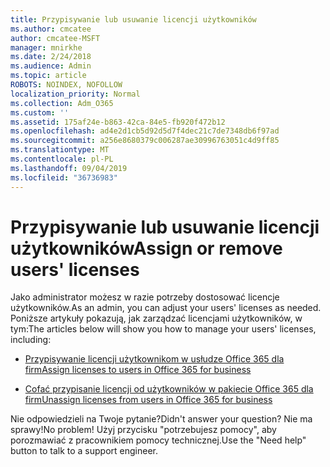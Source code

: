 ```yaml
---
title: Przypisywanie lub usuwanie licencji użytkowników
ms.author: cmcatee
author: cmcatee-MSFT
manager: mnirkhe
ms.date: 2/24/2018
ms.audience: Admin
ms.topic: article
ROBOTS: NOINDEX, NOFOLLOW
localization_priority: Normal
ms.collection: Adm_O365
ms.custom: ''
ms.assetid: 175af24e-b863-42ca-84e5-fb920f472b12
ms.openlocfilehash: ad4e2d1cb5d92d5d7f4dec21c7de7348db6f97ad
ms.sourcegitcommit: a256e8680379c006287ae30996763051c4d9ff85
ms.translationtype: MT
ms.contentlocale: pl-PL
ms.lasthandoff: 09/04/2019
ms.locfileid: "36736983"
---
```

# <a name="assign-or-remove-users-licenses"></a><span data-ttu-id="2bfcc-102">Przypisywanie lub usuwanie licencji użytkowników</span><span class="sxs-lookup"><span data-stu-id="2bfcc-102">Assign or remove users' licenses</span></span>

<span data-ttu-id="2bfcc-103">Jako administrator możesz w razie potrzeby dostosować licencje użytkowników.</span><span class="sxs-lookup"><span data-stu-id="2bfcc-103">As an admin, you can adjust your users' licenses as needed.</span></span> <span data-ttu-id="2bfcc-104">Poniższe artykuły pokazują, jak zarządzać licencjami użytkowników, w tym:</span><span class="sxs-lookup"><span data-stu-id="2bfcc-104">The articles below will show you how to manage your users' licenses, including:</span></span>
  
- [<span data-ttu-id="2bfcc-105">Przypisywanie licencji użytkownikom w usłudze Office 365 dla firm</span><span class="sxs-lookup"><span data-stu-id="2bfcc-105">Assign licenses to users in Office 365 for business</span></span>](https://docs.microsoft.com//office365/admin/subscriptions-and-billing/assign-licenses-to-users)

- [<span data-ttu-id="2bfcc-106">Cofać przypisanie licencji od użytkowników w pakiecie Office 365 dla firm</span><span class="sxs-lookup"><span data-stu-id="2bfcc-106">Unassign licenses from users in Office 365 for business</span></span>](https://docs.microsoft.com//office365/admin/subscriptions-and-billing/remove-licenses-from-users)

<span data-ttu-id="2bfcc-107">Nie odpowiedzieli na Twoje pytanie?</span><span class="sxs-lookup"><span data-stu-id="2bfcc-107">Didn't answer your question?</span></span> <span data-ttu-id="2bfcc-108">Nie ma sprawy!</span><span class="sxs-lookup"><span data-stu-id="2bfcc-108">No problem!</span></span> <span data-ttu-id="2bfcc-109">Użyj przycisku "potrzebujesz pomocy", aby porozmawiać z pracownikiem pomocy technicznej.</span><span class="sxs-lookup"><span data-stu-id="2bfcc-109">Use the "Need help" button to talk to a support engineer.</span></span>